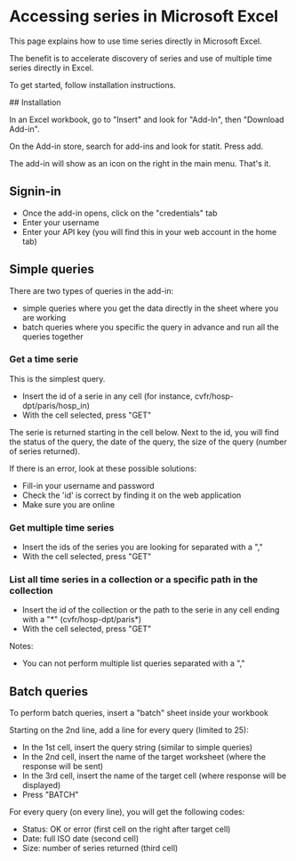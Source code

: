 # Accessing series in Microsoft Excel

This page explains how to use time series directly in Microsoft Excel.

The benefit is to accelerate discovery of series and use of multiple time series directly in Excel.

To get started, follow installation instructions.


## Installation

In an Excel workbook, go to "Insert" and look for "Add-In", then "Download Add-in".

On the Add-in store, search for add-ins and look for statit. Press add.

The add-in will show as an icon on the right in the main menu. That's it.


## Signin-in

- Once the add-in opens, click on the "credentials" tab
- Enter your username
- Enter your API key (you will find this in your web account in the home tab)



## Simple queries

There are two types of queries in the add-in:
- simple queries where you get the data directly in the sheet where you are working
- batch queries where you specific the query in advance and run all the queries together

### Get a time serie

This is the simplest query.

- Insert the id of a serie in any cell (for instance, cvfr/hosp-dpt/paris/hosp_in)
- With the cell selected, press "GET"

The serie is returned starting in the cell below. Next to the id, you will find the status of the query, the date of the query, the size of the query (number of series returned).

If there is an error, look at these possible solutions:

- Fill-in your username and password
- Check the 'id' is correct by finding it on the web application
- Make sure you are online


### Get multiple time series

- Insert the ids of the series you are looking for separated with a ","
- With the cell selected, press "GET"


### List all time series in a collection or a specific path in the collection

- Insert the id of the collection or the path to the serie in any cell ending with a "\*" (cvfr/hosp-dpt/paris\*)
- With the cell selected, press "GET"

Notes:

- You can not perform multiple list queries separated with a ","


## Batch queries

To perform batch queries, insert a "batch" sheet inside your workbook

Starting on the 2nd line, add a line for every query (limited to 25):

- In the 1st cell, insert the query string (similar to simple queries)
- In the 2nd cell, insert the name of the target worksheet (where the response will be sent)
- In the 3rd cell, insert the name of the target cell (where response will be displayed)
- Press "BATCH"

For every query (on every line), you will get the following codes:

- Status: OK or error (first cell on the right after target cell)
- Date: full ISO date (second cell)
- Size: number of series returned (third cell)
